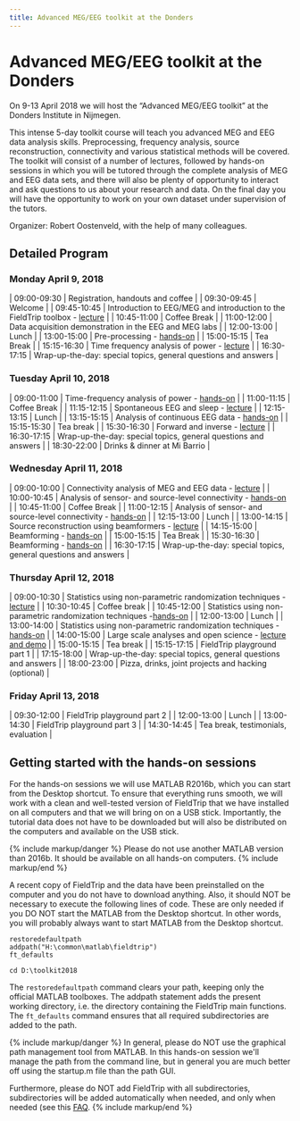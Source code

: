 ```yaml
---
title: Advanced MEG/EEG toolkit at the Donders
---
```


# Advanced MEG/EEG toolkit at the Donders

On 9-13 April 2018 we will host the “Advanced MEG/EEG toolkit” at the Donders Institute in Nijmegen.

This intense 5-day toolkit course will teach you advanced MEG and EEG data analysis skills. Preprocessing, frequency analysis, source reconstruction, connectivity and various statistical methods will be covered. The toolkit will consist of a number of lectures, followed by hands-on sessions in which you will be tutored through the complete analysis of MEG and EEG data sets, and there will also be plenty of opportunity to interact and ask questions to us about your research and data. On the final day you will have the opportunity to work on your own dataset under supervision of the tutors.

Organizer: Robert Oostenveld, with the help of many colleagues.

## Detailed Program

### Monday April 9, 2018

| 09:00-09:30 | Registration, handouts and coffee |
| 09:30-09:45 | Welcome |
| 09:45-10:45 | Introduction to EEG/MEG and introduction to the FieldTrip toolbox - [lecture](/assets/pdf/workshop/toolkit2018/introduction.pdf) |
| 10:45-11:00 | Coffee Break |
| 11:00-12:00 | Data acquisition demonstration in the EEG and MEG labs |
| 12:00-13:00 | Lunch |
| 13:00-15:00 | Pre-processing - [hands-on](/tutorial/eventrelatedaveraging) |
| 15:00-15:15 | Tea Break |
| 15:15-16:30 | Time frequency analysis of power - [lecture](/assets/pdf/workshop/toolkit2018/frequency.pdf) |
| 16:30-17:15 | Wrap-up-the-day: special topics, general questions and answers |

### Tuesday April 10, 2018

| 09:00-11:00 | Time-frequency analysis of power - [hands-on](/tutorial/timefrequencyanalysis) |
| 11:00-11:15 | Coffee Break |
| 11:15-12:15 | Spontaneous EEG and sleep - [lecture](/assets/pdf/workshop/toolkit2018/sleep.pdf) |
| 12:15-13:15 | Lunch |
| 13:15-15:15 | Analysis of continuous EEG data - [hands-on](/tutorial/sleep) |
| 15:15-15:30 | Tea break |
| 15:30-16:30 | Forward and inverse - [lecture](/assets/pdf/workshop/toolkit2018/forward_inverse.pdf) |
| 16:30-17:15 | Wrap-up-the-day: special topics, general questions and answers |
| 18:30-22:00 | Drinks & dinner at Mi Barrio |

### Wednesday April 11, 2018

| 09:00-10:00 | Connectivity analysis of MEG and EEG data - [lecture](/assets/pdf/workshop/toolkit2018/connectivity.pdf) |
| 10:00-10:45 | Analysis of sensor- and source-level connectivity - [hands-on](/tutorial/connectivity) |
| 10:45-11:00 | Coffee Break |
| 11:00-12:15 | Analysis of sensor- and source-level connectivity - [hands-on](/tutorial/connectivity) |
| 12:15-13:00 | Lunch |
| 13:00-14:15 | Source reconstruction using beamformers - [lecture](/assets/pdf/workshop/toolkit2018/beamforming.pdf) |
| 14:15-15:00 | Beamforming - [hands-on](/tutorial/beamformer) |
| 15:00-15:15 | Tea Break |
| 15:30-16:30 | Beamforming - [hands-on](/tutorial/beamformer) |
| 16:30-17:15 | Wrap-up-the-day: special topics, general questions and answers |

### Thursday April 12, 2018

| 09:00-10:30 | Statistics using non-parametric randomization techniques - [lecture](/assets/pdf/workshop/toolkit2018/statistics.pdf) |
| 10:30-10:45 | Coffee break |
| 10:45-12:00 | Statistics using non-parametric randomization techniques -[hands-on](/tutorial/cluster_permutation_timelock) |
| 12:00-13:00 | Lunch |
| 13:00-14:00 | Statistics using non-parametric randomization techniques - [hands-on](/tutorial/cluster_permutation_timelock) |
| 14:00-15:00 | Large scale analyses and open science - [lecture and demo](/assets/pdf/workshop/toolkit2018/open_science.pdf) |
| 15:00-15:15 | Tea break |
| 15:15-17:15 | FieldTrip playground part 1 |
| 17:15-18:00 | Wrap-up-the-day: special topics, general questions and answers |
| 18:00-23:00 | Pizza, drinks, joint projects and hacking (optional) |

### Friday April 13, 2018

| 09:30-12:00 | FieldTrip playground part 2 |
| 12:00-13:00 | Lunch |
| 13:00-14:30 | FieldTrip playground part 3 |
| 14:30-14:45 | Tea break, testimonials, evaluation |

## Getting started with the hands-on sessions

For the hands-on sessions we will use MATLAB R2016b, which you can start from the Desktop shortcut. To ensure that everything runs smooth, we will work with a clean and well-tested version of FieldTrip that we have installed on all computers and that we will bring on on a USB stick. Importantly, the tutorial data does not have to be downloaded but will also be distributed on the computers and available on the USB stick.

{% include markup/danger %}
Please do not use another MATLAB version than 2016b. It should be available on all hands-on computers.
{% include markup/end %}

A recent copy of FieldTrip and the data have been preinstalled on the computer and you do not have to download anything. Also, it should NOT be necessary to execute the following lines of code. These are only needed if you DO NOT start the MATLAB from the Desktop shortcut. In other words, you will probably always want to start MATLAB from the Desktop shortcut.

    restoredefaultpath
    addpath("H:\common\matlab\fieldtrip")
    ft_defaults

    cd D:\toolkit2018

The `restoredefaultpath` command clears your path, keeping only the official MATLAB toolboxes. The addpath statement adds the present working directory, i.e. the directory containing the FieldTrip main functions. The `ft_defaults` command ensures that all required subdirectories are added to the path.

{% include markup/danger %}
In general, please do NOT use the graphical path management tool from MATLAB. In this hands-on session we'll manage the path from the command line, but in general you are much better off using the startup.m file than the path GUI.

Furthermore, please do NOT add FieldTrip with all subdirectories, subdirectories will be added automatically when needed, and only when needed (see this [FAQ](/faq/should_i_add_fieldtrip_with_all_subdirectories_to_my_matlab_path).
{% include markup/end %}
